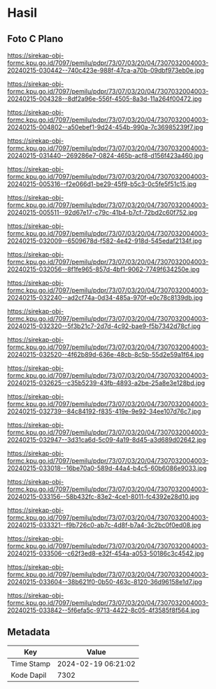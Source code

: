 # Hasil

## Foto C Plano

https://sirekap-obj-formc.kpu.go.id/7097/pemilu/pdpr/73/07/03/20/04/7307032004003-20240215-030442--740c423e-988f-47ca-a70b-09dbf973eb0e.jpg

https://sirekap-obj-formc.kpu.go.id/7097/pemilu/pdpr/73/07/03/20/04/7307032004003-20240215-004328--8df2a96e-556f-4505-8a3d-11a264f00472.jpg

https://sirekap-obj-formc.kpu.go.id/7097/pemilu/pdpr/73/07/03/20/04/7307032004003-20240215-004802--a50ebef1-9d24-454b-990a-7c36985239f7.jpg

https://sirekap-obj-formc.kpu.go.id/7097/pemilu/pdpr/73/07/03/20/04/7307032004003-20240215-031440--269286e7-0824-465b-acf8-d156f423a460.jpg

https://sirekap-obj-formc.kpu.go.id/7097/pemilu/pdpr/73/07/03/20/04/7307032004003-20240215-005316--f2e066d1-be29-45f9-b5c3-0c5fe5f51c15.jpg

https://sirekap-obj-formc.kpu.go.id/7097/pemilu/pdpr/73/07/03/20/04/7307032004003-20240215-005511--92d67e17-c79c-41b4-b7cf-72bd2c60f752.jpg

https://sirekap-obj-formc.kpu.go.id/7097/pemilu/pdpr/73/07/03/20/04/7307032004003-20240215-032009--6509678d-f582-4e42-918d-545edaf2134f.jpg

https://sirekap-obj-formc.kpu.go.id/7097/pemilu/pdpr/73/07/03/20/04/7307032004003-20240215-032056--8f1fe965-857d-4bf1-9062-7749f634250e.jpg

https://sirekap-obj-formc.kpu.go.id/7097/pemilu/pdpr/73/07/03/20/04/7307032004003-20240215-032240--ad2cf74a-0d34-485a-970f-e0c78c8139db.jpg

https://sirekap-obj-formc.kpu.go.id/7097/pemilu/pdpr/73/07/03/20/04/7307032004003-20240215-032320--5f3b21c7-2d7d-4c92-bae9-f5b7342d78cf.jpg

https://sirekap-obj-formc.kpu.go.id/7097/pemilu/pdpr/73/07/03/20/04/7307032004003-20240215-032520--4f62b89d-636e-48cb-8c5b-55d2e59a1f64.jpg

https://sirekap-obj-formc.kpu.go.id/7097/pemilu/pdpr/73/07/03/20/04/7307032004003-20240215-032625--c35b5239-43fb-4893-a2be-25a8e3e128bd.jpg

https://sirekap-obj-formc.kpu.go.id/7097/pemilu/pdpr/73/07/03/20/04/7307032004003-20240215-032739--84c84192-f835-419e-9e92-34ee107d76c7.jpg

https://sirekap-obj-formc.kpu.go.id/7097/pemilu/pdpr/73/07/03/20/04/7307032004003-20240215-032947--3d31ca6d-5c09-4a19-8d45-a3d689d02642.jpg

https://sirekap-obj-formc.kpu.go.id/7097/pemilu/pdpr/73/07/03/20/04/7307032004003-20240215-033018--16be70a0-589d-44a4-b4c5-60b6086e9033.jpg

https://sirekap-obj-formc.kpu.go.id/7097/pemilu/pdpr/73/07/03/20/04/7307032004003-20240215-033156--58b432fc-83e2-4ce1-8011-fc4392e28d10.jpg

https://sirekap-obj-formc.kpu.go.id/7097/pemilu/pdpr/73/07/03/20/04/7307032004003-20240215-033321--f9b726c0-ab7c-4d8f-b7a4-3c2bc0f0ed08.jpg

https://sirekap-obj-formc.kpu.go.id/7097/pemilu/pdpr/73/07/03/20/04/7307032004003-20240215-033506--c62f3ed8-e32f-454a-a053-50186c3c4542.jpg

https://sirekap-obj-formc.kpu.go.id/7097/pemilu/pdpr/73/07/03/20/04/7307032004003-20240215-033604--38b621f0-0b50-463c-8120-36d96158e1d7.jpg

https://sirekap-obj-formc.kpu.go.id/7097/pemilu/pdpr/73/07/03/20/04/7307032004003-20240215-033842--5f6efa5c-9713-4422-8c05-4f3585f8f564.jpg


## Metadata

| Key        | Value               |
| ---------- | ------------------- |
| Time Stamp | 2024-02-19 06:21:02 |
| Kode Dapil | 7302                |



